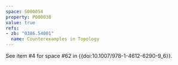 ```yaml
---
space: S000054
property: P000038
value: true
refs:
- zb: "0386.54001"
  name: Counterexamples in Topology
---
```


See item #4 for space #62 in {{doi:10.1007/978-1-4612-6290-9_6}}.
